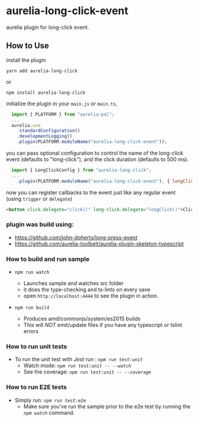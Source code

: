 # aurelia-long-click-event
aurelia plugin for long-click event.


## How to Use

install the plugin
```shell
yarn add aurelia-long-click
```

or

```shell
npm install aurelia-long-click
```
initialize the plugin in your `main.js` or `main.ts`,

```js
  import { PLATFORM } from "aurelia-pal";
  ...
  aurelia.use
    .standardConfiguration()
    .developmentLogging()
    .plugin(PLATFORM.moduleName("aurelia-long-click-event"));
```
you can pass optional configuration to control the name of the long-click event (defaults to "long-click"), and the click duration (defaults to 500 ms).

```js
  import { LongClickConfig } from "aurelia-long-click";
  ...
    .plugin(PLATFORM.moduleName("aurelia-long-click-event"), { longClickEventName: "long-click", clickDurationMS: 500 });
```

now you can register callbacks to the event just like any regular event (using `trigger` or `delegate`)

```html
<button click.delegate="click()" long-click.delegate="longClick()">Click me</button>
```


### plugin was build using:
* https://github.com/john-doherty/long-press-event
* https://github.com/aurelia-toolbelt/aurelia-plugin-skeleton-typescript


### How to build and run sample
  * ```npm run watch```
    * Launches sample and watches src folder
    * it does the type-checking and ts-lints on every save
    * open `http://localhost:4444` to see the plugin in action.

  * ```npm run build```
    * Produces amd/commonjs/system/es2015 builds
    * This will *NOT* emit/update files if you have any typescript or tslint errors

### How to run unit tests

  * To run the unit test with _*Jest*_ run : _```npm run test:unit```_
    * Watch mode: _```npm run test:unit -- --watch```_
    * See the coverage: _```npm run test:unit -- --coverage```_

### How to run E2E tests

  * Simply run: _```npm run test:e2e```_
    * Make sure you've run the sample prior to the e2e test by running the _`npm watch`_ command.
